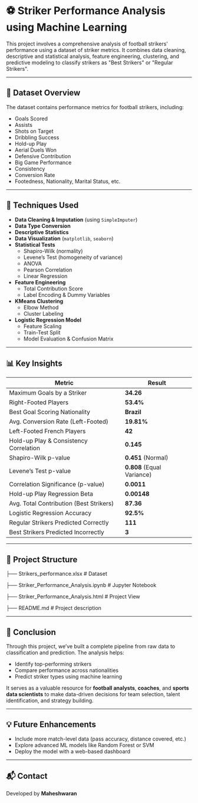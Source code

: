 # ⚽ Striker Performance Analysis using Machine Learning

This project involves a comprehensive analysis of football strikers' performance using a dataset of striker metrics. It combines data cleaning, descriptive and statistical analysis, feature engineering, clustering, and predictive modeling to classify strikers as "Best Strikers" or "Regular Strikers".

---

## 📂 Dataset Overview

The dataset contains performance metrics for football strikers, including:
- Goals Scored
- Assists
- Shots on Target
- Dribbling Success
- Hold-up Play
- Aerial Duels Won
- Defensive Contribution
- Big Game Performance
- Consistency
- Conversion Rate
- Footedness, Nationality, Marital Status, etc.

---

## 🔧 Techniques Used

- **Data Cleaning & Imputation** (using `SimpleImputer`)
- **Data Type Conversion**
- **Descriptive Statistics**
- **Data Visualization** (`matplotlib`, `seaborn`)
- **Statistical Tests**
  - Shapiro-Wilk (normality)
  - Levene’s Test (homogeneity of variance)
  - ANOVA
  - Pearson Correlation
  - Linear Regression
- **Feature Engineering**
  - Total Contribution Score
  - Label Encoding & Dummy Variables
- **KMeans Clustering**
  - Elbow Method
  - Cluster Labeling
- **Logistic Regression Model**
  - Feature Scaling
  - Train-Test Split
  - Model Evaluation & Confusion Matrix

---

## 📊 Key Insights

| Metric | Result |
|--------|--------|
| Maximum Goals by a Striker | **34.26** |
| Right-Footed Players | **53.4%** |
| Best Goal Scoring Nationality | **Brazil** |
| Avg. Conversion Rate (Left-Footed) | **19.81%** |
| Left-Footed French Players | **42** |
| Hold-up Play & Consistency Correlation | **0.145** |
| Shapiro-Wilk p-value | **0.451** (Normal) |
| Levene’s Test p-value | **0.808** (Equal Variance) |
| Correlation Significance (p-value) | **0.0011** |
| Hold-up Play Regression Beta | **0.00148** |
| Avg. Total Contribution (Best Strikers) | **87.36** |
| Logistic Regression Accuracy | **92.5%** |
| Regular Strikers Predicted Correctly | **111** |
| Best Strikers Predicted Incorrectly | **3** |

---

## 📌 Project Structure

├── Strikers_performance.xlsx # Dataset

├── Striker_Performance_Analysis.ipynb # Jupyter Notebook

├── Striker_Performance_Analysis.html # Project View 

├── README.md # Project description


---

## 🎯 Conclusion

Through this project, we’ve built a complete pipeline from raw data to classification and prediction. The analysis helps:
- Identify top-performing strikers
- Compare performance across nationalities
- Predict striker types using machine learning

It serves as a valuable resource for **football analysts**, **coaches**, and **sports data scientists** to make data-driven decisions for team selection, talent identification, and strategy building.

---

## 💡 Future Enhancements

- Include more match-level data (pass accuracy, distance covered, etc.)
- Explore advanced ML models like Random Forest or SVM
- Deploy the model with a web-based dashboard

---

## 📬 Contact

Developed by **Maheshwaran**  
